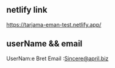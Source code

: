 

 ## netlify link 
 https://tarjama-eman-test.netlify.app/
 

 ## userName && email 
UserNam:e Bret 
 Email :Sincere@april.biz


